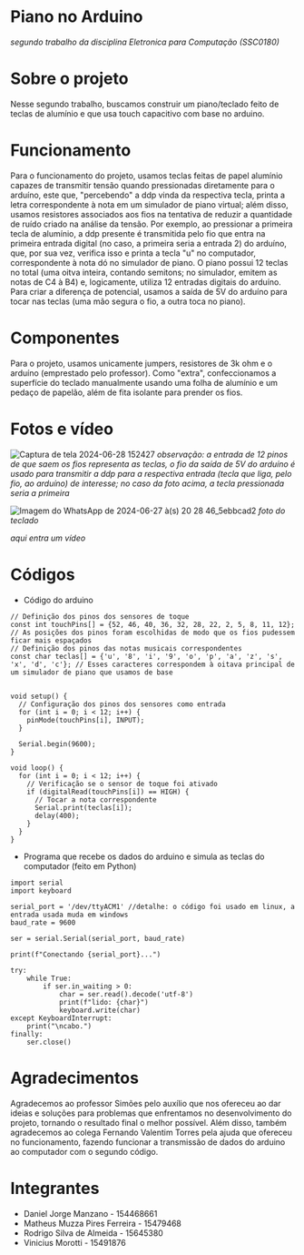 # Piano no Arduino
*segundo trabalho da disciplina Eletronica para Computação (SSC0180)*

# Sobre o projeto
Nesse segundo trabalho, buscamos construir um piano/teclado feito de teclas de alumínio e que usa touch capacitivo com base no arduino. 

# Funcionamento
Para o funcionamento do projeto, usamos teclas feitas de papel alumínio capazes de transmitir tensão quando pressionadas diretamente para o arduíno, este que, "percebendo" a ddp vinda da respectiva tecla, printa a letra correspondente à nota em um simulador de piano virtual; além disso, usamos resistores associados aos fios na tentativa de reduzir a quantidade de ruído criado na análise da tensão. Por exemplo, ao pressionar a primeira tecla de alumínio, a ddp presente é transmitida pelo fio que entra na primeira entrada digital (no caso, a primeira seria a entrada 2) do arduíno, que, por sua vez, verifica isso e printa a tecla "u" no computador, correspondente à nota dó no simulador de piano. O piano possui 12 teclas no total (uma oitva inteira, contando semitons; no simulador, emitem as notas de C4 à B4) e, logicamente, utiliza 12 entradas digitais do arduíno. Para criar a diferença de potencial, usamos a saída de 5V do arduíno para tocar nas teclas (uma mão segura o fio, a outra toca no piano).

# Componentes
Para o projeto, usamos unicamente jumpers, resistores de 3k ohm e o arduíno (emprestado pelo professor). Como "extra", confeccionamos a superfície do teclado manualmente usando uma folha de alumínio e um pedaço de papelão, além de fita isolante para prender os fios.

# Fotos e vídeo
![Captura de tela 2024-06-28 152427](https://github.com/danieljmanzano/piano-no-arduino/assets/162331747/b48b6213-b2db-4bb4-8922-e110c85e97d9)
*observação: a entrada de 12 pinos de que saem os fios representa as teclas, o fio da saída de 5V do arduíno é usado para transmitir a ddp para a respectiva entrada (tecla que liga, pelo fio, ao arduíno) de interesse; no caso da foto acima, a tecla pressionada seria a primeira*


![Imagem do WhatsApp de 2024-06-27 à(s) 20 28 46_5ebbcad2](https://github.com/danieljmanzano/piano-no-arduino/assets/162331747/89168468-4477-4bbb-94bd-7698d7bc7360)
*foto do teclado* 


*aqui entra um vídeo*
# Códigos
- Código do arduino
```
// Definição dos pinos dos sensores de toque
const int touchPins[] = {52, 46, 40, 36, 32, 28, 22, 2, 5, 8, 11, 12}; // As posições dos pinos foram escolhidas de modo que os fios pudessem ficar mais espaçados
// Definição dos pinos das notas musicais correspondentes
const char teclas[] = {'u', '8', 'i', '9', 'o', 'p', 'a', 'z', 's', 'x', 'd', 'c'}; // Esses caracteres correspondem à oitava principal de um simulador de piano que usamos de base


void setup() {
  // Configuração dos pinos dos sensores como entrada
  for (int i = 0; i < 12; i++) {
    pinMode(touchPins[i], INPUT);
  }
  
  Serial.begin(9600);
}

void loop() {
  for (int i = 0; i < 12; i++) {
    // Verificação se o sensor de toque foi ativado
    if (digitalRead(touchPins[i]) == HIGH) {
      // Tocar a nota correspondente
      Serial.print(teclas[i]);
      delay(400);
    }
  }
}
```
- Programa que recebe os dados do arduino e simula as teclas do computador (feito em Python)
```
import serial
import keyboard

serial_port = '/dev/ttyACM1' //detalhe: o código foi usado em linux, a entrada usada muda em windows
baud_rate = 9600  

ser = serial.Serial(serial_port, baud_rate)

print(f"Conectando {serial_port}...")

try:
    while True:
        if ser.in_waiting > 0:
            char = ser.read().decode('utf-8')
            print(f"lido: {char}")
            keyboard.write(char)
except KeyboardInterrupt:
    print("\ncabo.")
finally:
    ser.close()
```

# Agradecimentos
Agradecemos ao professor Simões pelo auxílio que nos ofereceu ao dar ideias e soluções para problemas que enfrentamos no desenvolvimento do projeto, tornando o resultado final o melhor possível. Além disso, também agradecemos ao colega Fernando Valentim Torres pela ajuda que ofereceu no funcionamento, fazendo funcionar a transmissão de dados do arduino ao computador com o segundo código.

# Integrantes
- Daniel Jorge Manzano - 154468661
- Matheus Muzza Pires Ferreira - 15479468
- Rodrigo Silva de Almeida - 15645380
- Vinicius Morotti - 15491876


